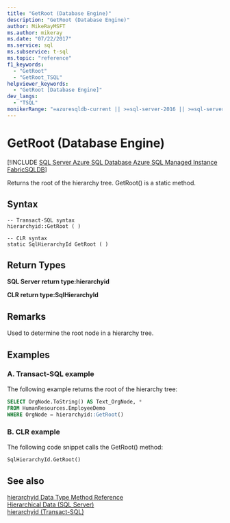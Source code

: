 ```yaml
---
title: "GetRoot (Database Engine)"
description: "GetRoot (Database Engine)"
author: MikeRayMSFT
ms.author: mikeray
ms.date: "07/22/2017"
ms.service: sql
ms.subservice: t-sql
ms.topic: "reference"
f1_keywords:
  - "GetRoot"
  - "GetRoot_TSQL"
helpviewer_keywords:
  - "GetRoot [Database Engine]"
dev_langs:
  - "TSQL"
monikerRange: "=azuresqldb-current || >=sql-server-2016 || >=sql-server-linux-2017 || =azuresqldb-mi-current ||=fabric"
---
```


# GetRoot (Database Engine)

[!INCLUDE [SQL Server Azure SQL Database Azure SQL Managed Instance FabricSQLDB](../../includes/applies-to-version/sql-asdb-asdbmi-fabricsqldb.md)]

Returns the root of the hierarchy tree. GetRoot() is a static method.
  
## Syntax  
  
```syntaxsql
-- Transact-SQL syntax  
hierarchyid::GetRoot ( )   
```  
  
```syntaxsql
-- CLR syntax  
static SqlHierarchyId GetRoot ( )   
```  

## Return Types  
**SQL Server return type:hierarchyid**
  
**CLR return type:SqlHierarchyId**
  
## Remarks  
Used to determine the root node in a hierarchy tree.
  
## Examples  
  
### A. Transact-SQL example  
The following example returns the root of the hierarchy tree:
  
```sql
SELECT OrgNode.ToString() AS Text_OrgNode, *  
FROM HumanResources.EmployeeDemo  
WHERE OrgNode = hierarchyid::GetRoot()  
```  
  
### B. CLR example  
The following code snippet calls the GetRoot() method:
  
```sql
SqlHierarchyId.GetRoot()  
```  
  
## See also
[hierarchyid Data Type Method Reference](./hierarchyid-data-type-method-reference.md)  
[Hierarchical Data &#40;SQL Server&#41;](../../relational-databases/hierarchical-data-sql-server.md)  
[hierarchyid &#40;Transact-SQL&#41;](../../t-sql/data-types/hierarchyid-data-type-method-reference.md)
  
